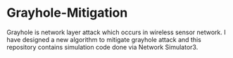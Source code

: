 # Grayhole-Mitigation
Grayhole is network layer attack which occurs in wireless sensor network. I have designed a new algorithm to mitigate grayhole attack and this repository contains simulation code done via Network Simulator3.
